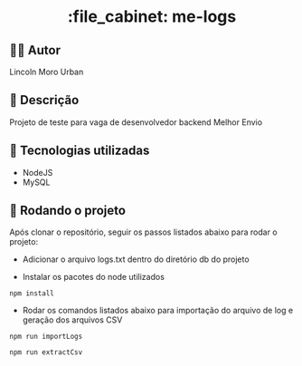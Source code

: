<h1 align="center">:file_cabinet: me-logs</h1>

## :man_beard: Autor
Lincoln Moro Urban

## :memo: Descrição
Projeto de teste para vaga de desenvolvedor backend Melhor Envio

## :wrench: Tecnologias utilizadas
* NodeJS
* MySQL

## :rocket: Rodando o projeto
Após clonar o repositório, seguir os passos listados abaixo para rodar o projeto:

* Adicionar o arquivo logs.txt dentro do diretório db do projeto

* Instalar os pacotes do node utilizados

```
npm install
```

* Rodar os comandos listados abaixo para importação do arquivo de log e geração dos arquivos CSV 

```
npm run importLogs
```

```
npm run extractCsv
```

